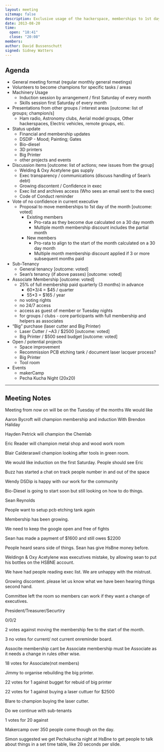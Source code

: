 ```yaml
---
layout: meeting
sitemap: false
description: Exclusive usage of the hackerspace, memberships to 1st day of month, laser cutter and printer budgets
date: 2013-08-20
time:
  open: "18:41"
  close: "20:08"
members:
author: David Bussenschutt
signed: Sidney Watters
---
```


## Agenda

* General meeting format (regular monthly general meetings)
* Volunteers to become champions for specific tasks / areas
* Machinery Usage
  * Induction session by arrangement / first Saturday of every month
  * Skills session first Saturday of every month
* Presentations from other groups / interest areas [outcome: list of groups; champion/s]
  * Ham radio, Astronomy clubs, Aerial model groups, Other hackerspaces, Electric vehicles, remote groups, etc.
* Status update
  * Financial and membership updates
  * DSDIP - Mood; Painting; Gates
  * Bio-diesel
  * 3D printers
  * Big Printer
  * other projects and events
* Discussion items [outcome: list of actions; new issues from the group]
  * Welding & Oxy Acetylene gas supply
  * Exec transparency / communications (discuss handling of Sean’s debt)
  * Growing discontent / Confidence in exec
  * Exec list and archives access (Who sees an email sent to the exec)
  * Code of Conduct reminder
* Vote of no confidence in current executive
  * Proposal to move memberships to 1st day of the month 	[outcome: voted]
    * Existing members
      * Pro-rata as they become due calculated on a 30 day month
      * Multiple month membership discount includes the partial month
    * New members
      * Pro-rata to align to the start of the month calculated on a 30 day month
      * Multiple month membership discount applied if 3 or more subsequent months paid
* Sub-Tenancy
  * General tenancy		[outcome: voted]
  * Sean’s tenancy (if above passes)		[outcome: voted]
* Associate Membership	[outcome: voted]
  * 25% of full membership paid quarterly (3 months) in advance
    * 60*3/4 = $45 / quarter
    * 55*3 = $165 / year
  * no voting rights
  * no 24/7 access 
  * access as guest of member or Tuesday nights
  * for groups / clubs - core participants with full membership and helpers as associates
* “Big” purchase (laser cutter and Big Printer)
  * Laser Cutter / ~A3 / $2500	[outcome: voted]
  * Big Printer / $500 seed budget	[outcome: voted]
* Open / potential projects
  * Space improvement
  * Recommission PCB etching tank / document laser lacquer process?
  * Big Printer
  * Tool room
* Events
  * makerCamp
  * Pecha Kucha Night (20x20)

---

## Meeting Notes

Meeting from now on will be on the Tuesday of the months
We would like 

Aaron Bycroft will champion membership and induction With Brendon Haliday

Hayden Petrick will champion the Chemlab

Eric Reader will champion metal shop and wood work room

Blair Calderarawil champion looking after tools in green room.

We would like induction on the first Saturday. People should see Eric

Buzz has started a chat on track people number in and out of the space

Wendy DSDip is happy with our work for the community

Bio-Diesel is going to start soon but still looking on how to do things.

Sean Reynolds

People want to setup pcb etching tank again

Membership has been growing.

We need to keep the google open and free of fights

Sean has made a payment of $1600 and still owes $2200

People heard seans side of things. Sean has give HsBne money before.

Weldingn & Oxy Acetylene was executives mistake, by allowing sean to put his bottles on the HSBNE account.

We have had people reading exec list. We are unhappy with the mistrust.

Growing discontent. please let us know what we have been hearing things second hand.

Committee left the room so members can work if they want a change of executives.

President/Treasurer/Securtiry

0/0/2 

2 votes against moving the membership fee to the start of the month.

3 no votes for current/ not current onreminder board.

Associte membership cant be Associate membership must be Associate as it needs a change in rules other wise.

18 votes for Associate(not members)

Jimmy to organise rebuilding the big printer. 

22 votes for 1 against bugget for rebuid of big printer

22 votes for 1 against buying a laser cuttuer for $2500

Blare to champion buying the laser cutter.

Do we continue with sub-tenants

1 votes for 20 against

Makercamp over 350 people come though on the day.

Simon suggested we get Pechakucha night at HsBne to get people to talk about things in a set time table, like 20 seconds per slide.
